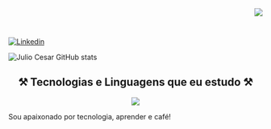 <img align="right" src="https://visitor-badge.laobi.icu/badge?page_id=jcsalerno.jcsalerno" />

<h1 align="center">  
 <a href="https://git.io/typing-svg">
  <img src"https://readme-typing-svg.demolab.com?font=Fira+Code&weight=700&pause=1000&color=209652&random=false&width=435&lines=Ol%C3%A1%2C+eu+sou+o+Julio+Cesar!+%F0%9F%96%96;Eu+sou+Estudante+de+ADS;Estudante+de+Redes+de+Computadores;Eu+sou+Analista+de+Suporte;Eu+sou+DevOps+Jr;Eu+sou+Desenvolvedor+Full+Stack" />
 </a>
</h1>

[![Linkedin](https://img.shields.io/badge/LinkedIn-0077B5?style=for-the-badge&logo=linkedin&logoColor=white)][def]

[def]: https://www.linkedin.com/in/juliocesar-devop/

![Julio Cesar GitHub stats](https://github-readme-stats.vercel.app/api?username=jcsalerno&show_icons=true&theme=dark)


<h2 style="text-align: center;">⚒️ Tecnologias e Linguagens que eu estudo ⚒️</h2>

 <p align="center">
  <a href="https://skillicons.dev">
    <img src="https://skillicons.dev/icons?i=kubernetes,docker,c,aws,cpp,css,github,html,js,laravel,linux,nodejs,php,postman,py,react,vscode,wordpress,go" />
  </a>
</p>


Sou apaixonado por tecnologia, aprender e café! 
